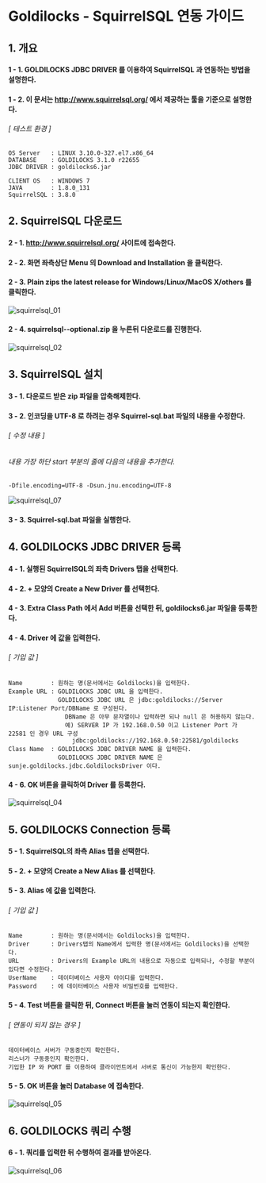 # Goldilocks - SquirrelSQL 연동 가이드

## 1. 개요

#### 1 - 1. GOLDILOCKS JDBC DRIVER 를 이용하여 SquirrelSQL 과 연동하는 방법을 설명한다.

#### 1 - 2. 이 문서는 http://www.squirrelsql.org/ 에서 제공하는 툴을 기준으로 설명한다.


###### [ 테스트 환경 ]

    OS Server   : LINUX 3.10.0-327.el7.x86_64
    DATABASE    : GOLDILOCKS 3.1.0 r22655
    JDBC DRIVER : goldilocks6.jar

    CLIENT OS   : WINDOWS 7
    JAVA        : 1.8.0_131
    SquirrelSQL : 3.8.0


## 2. SquirrelSQL 다운로드

#### 2 - 1. http://www.squirrelsql.org/ 사이트에 접속한다.

#### 2 - 2. 화면 좌측상단 Menu 의 Download and Installation 을 클릭한다.

#### 2 - 3. Plain zips the latest release for Windows/Linux/MacOS X/others 를 클릭한다.

![squirrelsql_01](https://user-images.githubusercontent.com/9734988/33247149-359eb0c8-d35f-11e7-86e4-4abcd8bf9f6f.jpg)

#### 2 - 4. squirrelsql-<version>-optional.zip 을 누른뒤 다운로드를 진행한다.

![squirrelsql_02](https://user-images.githubusercontent.com/9734988/33247142-2e26e950-d35f-11e7-99c5-16b5a9af6737.jpg)

## 3. SquirrelSQL 설치

#### 3 - 1. 다운로드 받은 zip 파일을 압축해제한다.

#### 3 - 2. 인코딩을 UTF-8 로 하려는 경우 Squirrel-sql.bat 파일의 내용을 수정한다.


###### [ 수정 내용 ]

<h6>내용 가장 하단 start 부분의 줄에 다음의 내용을 추가한다.</h6>

    -Dfile.encoding=UTF-8 -Dsun.jnu.encoding=UTF-8


![squirrelsql_07](https://user-images.githubusercontent.com/9734988/33247179-763e7fe6-d35f-11e7-98e9-21291ee6f13d.JPG)

#### 3 - 3. Squirrel-sql.bat 파일을 실행한다.

## 4. GOLDILOCKS JDBC DRIVER 등록

#### 4 - 1. 실행된 SquirrelSQL의 좌측 Drivers 탭을 선택한다.

#### 4 - 2. + 모양의 Create a New Driver 를 선택한다.

#### 4 - 3. Extra Class Path 에서 Add 버튼을 선택한 뒤, goldilocks6.jar 파일을 등록한다.

#### 4 - 4. Driver 에 값을 입력한다.

###### [ 기입 값 ]

    Name        : 원하는 명(문서에서는 Goldilocks)을 입력한다.
    Example URL : GOLDILOCKS JDBC URL 을 입력한다.
                  GOLDILOCKS JDBC URL 은 jdbc:goldilocks://Server IP:Listener Port/DBName 로 구성된다.
                    DBName 은 아무 문자열이나 입력하면 되나 null 은 허용하지 않는다.
                    예) SERVER IP 가 192.168.0.50 이고 Listener Port 가 22581 인 경우 URL 구성
                      jdbc:goldilocks://192.168.0.50:22581/goldilocks
    Class Name  : GOLDILOCKS JDBC DRIVER NAME 을 입력한다.
                  GOLDILOCKS JDBC DRIVER NAME 은 sunje.goldilocks.jdbc.GoldilocksDriver 이다.

#### 4 - 6. OK 버튼을 클릭하여 Driver 를 등록한다.

![squirrelsql_04](https://user-images.githubusercontent.com/9734988/33247210-aae57eb6-d35f-11e7-8aa7-168184106a2f.jpg)

## 5. GOLDILOCKS Connection 등록

#### 5 - 1. SquirrelSQL의 좌측 Alias 탭을 선택한다.

#### 5 - 2. + 모양의 Create a New Alias 를 선택한다.

#### 5 - 3. Alias 에 값을 입력한다.

###### [ 기입 값 ]

    Name        : 원하는 명(문서에서는 Goldilocks)을 입력한다.
    Driver      : Drivers탭의 Name에서 입력한 명(문서에서는 Goldilocks)을 선택한다.
    URL         : Drivers의 Example URL의 내용으로 자동으로 입력되나, 수정할 부분이 있다면 수정한다.
    UserName    : 데이터베이스 사용자 아이디를 입력한다.
    Password    : 에 데이터베이스 사용자 비밀번호를 입력한다.

#### 5 - 4. Test 버튼을 클릭한 뒤, Connect 버튼을 눌러 연동이 되는지 확인한다.

###### [ 연동이 되지 않는 경우 ]

    데이터베이스 서버가 구동중인지 확인한다.
    리스너가 구동중인지 확인한다.
    기입한 IP 와 PORT 를 이용하여 클라이언트에서 서버로 통신이 가능한지 확인한다.

#### 5 - 5. OK 버튼을 눌러 Database 에 접속한다.

![squirrelsql_05](https://user-images.githubusercontent.com/9734988/33247215-aedc3fdc-d35f-11e7-9b69-88a406852b15.jpg)

## 6. GOLDILOCKS 쿼리 수행

#### 6 - 1. 쿼리를 입력한 뒤 수행하여 결과를 받아온다.

![squirrelsql_06](https://user-images.githubusercontent.com/9734988/33247216-b0d6d48c-d35f-11e7-98d6-d2d729699f3e.jpg)
